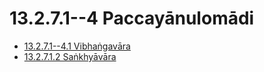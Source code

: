 

# 13.2.7.1--4 Paccayānulomādi

* [13.2.7.1--4.1 Vibhaṅgavāra](13.2.7.1--4/13.2.7.1--4.1.md)
* [13.2.7.1.2 Saṅkhyāvāra](13.2.7.1--4/13.2.7.1.2.md)



